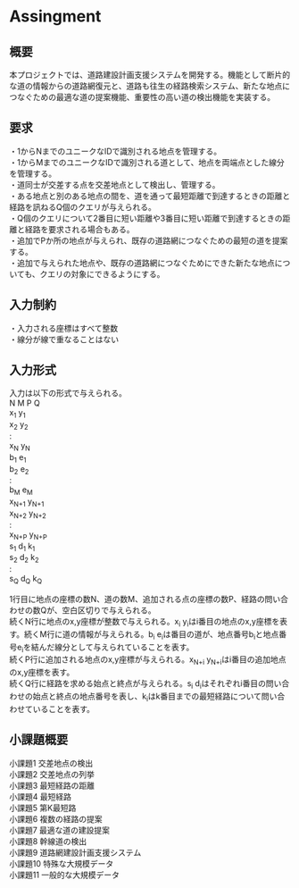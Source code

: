 # Assingment

## 概要
本プロジェクトでは、道路建設計画支援システムを開発する。機能として断片的な道の情報からの道路網復元と、道路も往生の経路検索システム、新たな地点につなぐための最適な道の提案機能、重要性の高い道の検出機能を実装する。  

## 要求
・1からNまでのユニークなIDで識別される地点を管理する。  
・1からMまでのユニークなIDで識別される道として、地点を両端点とした線分を管理する。  
・道同士が交差する点を交差地点として検出し、管理する。  
・ある地点と別のある地点の間を、道を通って最短距離で到達するときの距離と経路を訊ねるQ個のクエリが与えられる。  
・Q個のクエリについて2番目に短い距離や3番目に短い距離で到達するときの距離と経路を要求される場合もある。  
・追加でPか所の地点が与えられ、既存の道路網につなぐための最短の道を提案する。  
・追加で与えられた地点や、既存の道路網につなぐためにできた新たな地点についても、クエリの対象にできるようにする。  

## 入力制約
・入力される座標はすべて整数  
・線分が線で重なることはない  

## 入力形式
入力は以下の形式で与えられる。  
N M P Q  
x<sub>1</sub> y<sub>1</sub>  
x<sub>2</sub> y<sub>2</sub>  
:  
x<sub>N</sub> y<sub>N</sub>  
b<sub>1</sub> e<sub>1</sub>  
b<sub>2</sub> e<sub>2</sub>  
:  
b<sub>M</sub> e<sub>M</sub>  
x<sub>N+1</sub> y<sub>N+1</sub>  
x<sub>N+2</sub> y<sub>N+2</sub>  
:  
x<sub>N+P</sub> y<sub>N+P</sub>  
s<sub>1</sub> d<sub>1</sub> k<sub>1</sub>  
s<sub>2</sub> d<sub>2</sub> k<sub>2</sub>  
:  
s<sub>Q</sub> d<sub>Q</sub> k<sub>Q</sub>  

1行目に地点の座標の数N、道の数M、追加される点の座標の数P、経路の問い合わせの数Qが、空白区切りで与えられる。  
  続くN行に地点のx,y座標が整数で与えられる。x<sub>i</sub> y<sub>i</sub>はi番目の地点のx,y座標を表す。続くM行に道の情報が与えられる。b<sub>i</sub> e<sub>i</sub>は番目の道が、地点番号b<sub>i</sub>と地点番号e<sub>i</sub>を結んだ線分として与えられていることを表す。  
続くP行に追加される地点のx,y座標が与えられる。x<sub>N+i</sub> y<sub>N+i</sub>はi番目の追加地点のx,y座標を表す。  
続くQ行に経路を求める始点と終点が与えられる。s<sub>i</sub> d<sub>i</sub>はそれぞれi番目の問い合わせの始点と終点の地点番号を表し、k<sub>i</sub>はk番目までの最短経路について問い合わせていることを表す。  

## 小課題概要
小課題1 交差地点の検出  
小課題2 交差地点の列挙  
小課題3 最短経路の距離  
小課題4 最短経路  
小課題5 第K最短路  
小課題6 複数の経路の提案  
小課題7 最適な道の建設提案  
小課題8 幹線道の検出  
小課題9 道路網建設計画支援システム  
小課題10 特殊な大規模データ  
小課題11 一般的な大規模データ  
